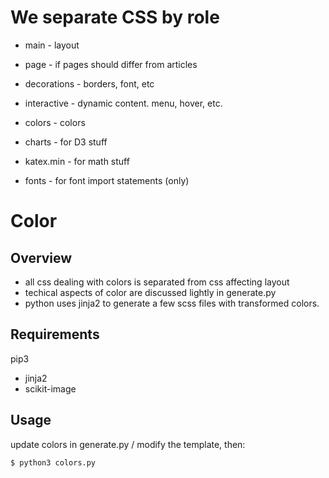 # We separate CSS by role

* main        - layout
* page        - if pages should differ from articles
* decorations - borders, font, etc
* interactive - dynamic content. menu, hover, etc.
* colors      - colors

* charts      - for D3 stuff
* katex.min   - for math stuff
* fonts       - for font import statements (only)

# Color

## Overview

* all css dealing with colors is separated from css affecting layout
* techical aspects of color are discussed lightly in generate.py
* python uses jinja2 to generate a few scss files with transformed colors.

## Requirements

pip3
- jinja2
- scikit-image

## Usage

update colors in generate.py / modify the template, then:

```
$ python3 colors.py
```
